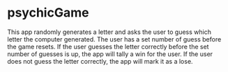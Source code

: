 # psychicGame

This app randomly generates a letter and asks the user to guess which letter the computer generated. The user has a set number of guess before the game resets. If the user guesses the letter correctly before the set number of guesses is up, the app will tally a win for the user. If the user does not guess the letter correctly, the app will mark it as a lose. 